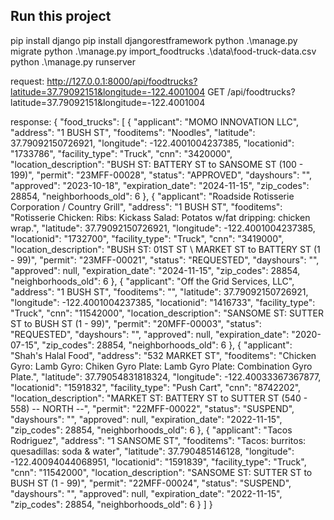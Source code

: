 ## Run this project ##
pip install django
pip install djangorestframework
python .\manage.py migrate
python .\manage.py import_foodtrucks .\data\food-truck-data.csv
python .\manage.py runserver

request:
    http://127.0.0.1:8000/api/foodtrucks?latitude=37.79092151&longitude=-122.4001004
    GET /api/foodtrucks?latitude=37.79092151&longitude=-122.4001004

response:
    {
        "food_trucks": [
            {
                "applicant": "MOMO INNOVATION LLC",
                "address": "1 BUSH ST",
                "fooditems": "Noodles",
                "latitude": 37.79092150726921,
                "longitude": -122.4001004237385,
                "locationid": "1733786",
                "facility_type": "Truck",
                "cnn": "3420000",
                "location_description": "BUSH ST: BATTERY ST to SANSOME ST (100 - 199)",
                "permit": "23MFF-00028",
                "status": "APPROVED",
                "dayshours": "",
                "approved": "2023-10-18",
                "expiration_date": "2024-11-15",
                "zip_codes": 28854,
                "neighborhoods_old": 6
            },
            {
                "applicant": "Roadside Rotisserie Corporation / Country Grill",
                "address": "1 BUSH ST",
                "fooditems": "Rotisserie Chicken: Ribs: Kickass Salad: Potatos w/fat dripping: chicken wrap.",
                "latitude": 37.79092150726921,
                "longitude": -122.4001004237385,
                "locationid": "1732700",
                "facility_type": "Truck",
                "cnn": "3419000",
                "location_description": "BUSH ST: 01ST ST \\ MARKET ST to BATTERY ST (1 - 99)",
                "permit": "23MFF-00021",
                "status": "REQUESTED",
                "dayshours": "",
                "approved": null,
                "expiration_date": "2024-11-15",
                "zip_codes": 28854,
                "neighborhoods_old": 6
            },
            {
                "applicant": "Off the Grid Services, LLC",
                "address": "1 BUSH ST",
                "fooditems": "",
                "latitude": 37.79092150726921,
                "longitude": -122.4001004237385,
                "locationid": "1416733",
                "facility_type": "Truck",
                "cnn": "11542000",
                "location_description": "SANSOME ST: SUTTER ST to BUSH ST (1 - 99)",
                "permit": "20MFF-00003",
                "status": "REQUESTED",
                "dayshours": "",
                "approved": null,
                "expiration_date": "2020-07-15",
                "zip_codes": 28854,
                "neighborhoods_old": 6
            },
            {
                "applicant": "Shah's Halal Food",
                "address": "532 MARKET ST",
                "fooditems": "Chicken Gyro: Lamb Gyro: Chiken Gyro Plate: Lamb Gyro Plate: Combination Gyro Plate.",
                "latitude": 37.79054831818324,
                "longitude": -122.40033367367877,
                "locationid": "1591832",
                "facility_type": "Push Cart",
                "cnn": "8742202",
                "location_description": "MARKET ST: BATTERY ST to SUTTER ST (540 - 558) -- NORTH --",
                "permit": "22MFF-00022",
                "status": "SUSPEND",
                "dayshours": "",
                "approved": null,
                "expiration_date": "2022-11-15",
                "zip_codes": 28854,
                "neighborhoods_old": 6
            },
            {
                "applicant": "Tacos Rodriguez",
                "address": "1 SANSOME ST",
                "fooditems": "Tacos: burritos: quesadillas: soda & water",
                "latitude": 37.790485146128,
                "longitude": -122.40094044068951,
                "locationid": "1591839",
                "facility_type": "Truck",
                "cnn": "11542000",
                "location_description": "SANSOME ST: SUTTER ST to BUSH ST (1 - 99)",
                "permit": "22MFF-00024",
                "status": "SUSPEND",
                "dayshours": "",
                "approved": null,
                "expiration_date": "2022-11-15",
                "zip_codes": 28854,
                "neighborhoods_old": 6
            }
        ]
    }
